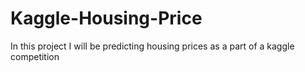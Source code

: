 # Kaggle-Housing-Price
In this project I will be predicting housing prices as a part of a kaggle competition
